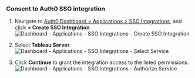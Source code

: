 ### Consent to Auth0 SSO integration

1. Navigate to [Auth0 Dashboard > Applications > SSO Integrations](${manage_url}/#/externalapps), and click **+ Create SSO Integration**.
![Dashboard - Applications - SSO Integrations - Create SSO Integration](https://auth0.com/docs/media/articles/articles/sso-integrations/dashboard-integrations-sso-create_list.png)

2. Select **Tableau Server**.
![Dashboard - Applications - SSO Integrations - Select Service](https://auth0.com/docs/media/articles/dashboard/sso-integrations/dashboard-integrations-sso-create_select-service.png)

3. Click **Continue** to grant the integration access to the listed permissions.
![Dashboard - Applications - SSO Integrations - Authorize Service](https://auth0.com/docs/media/articles/dashboard/sso-integrations/dashboard-integrations-sso-create_consent.png)
